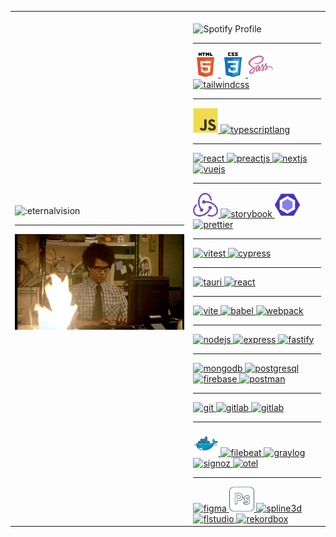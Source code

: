 <div align="center">
  <table>
    <tr>
      <td valign="middle">
        <img
          src="https://count.getloli.com/get/@:eternalvision"
          alt=":eternalvision" />
        <hr/>
        <img src="./fire.gif" />
      </td>
      <td valign="top">
      </br>
        <img
          src="https://spotify-github-profile.kittinanx.com/api/view?uid=31csja3bnd7oq3igyhi5xauxdceu&cover_image=true&theme=default&show_offline=true&background_color=121212&interchange=false&bar_color=53b14f&bar_color_cover=false"
          alt="Spotify Profile" />
        <hr/>
        <a href="https://www.w3.org/html/" target="_blank" rel="noreferrer">
          <img
            src="https://raw.githubusercontent.com/devicons/devicon/master/icons/html5/html5-original-wordmark.svg"
            alt="html5"
            width="40"
            height="40" />
        </a>
        <a href="https://www.w3schools.com/css/" target="_blank" rel="noreferrer">
          <img
            src="https://raw.githubusercontent.com/devicons/devicon/master/icons/css3/css3-original-wordmark.svg"
            alt="css3"
            width="40"
            height="40" />
        </a>
        <a href="https://sass-lang.com" target="_blank" rel="noreferrer">
          <img
            src="https://raw.githubusercontent.com/devicons/devicon/master/icons/sass/sass-original.svg"
            alt="sass"
            width="40"
            height="40" />
        </a>
        <a href="https://tailwindcss.com/" target="_blank" rel="noreferrer">
          <img
            src="https://tailwindcss.com/favicons/apple-touch-icon.png"
            alt="tailwindcss"
            width="50"
            height="40" />
        </a>
        <hr/>
        <a
          href="https://developer.mozilla.org/en-US/docs/Web/JavaScript"
          target="_blank"
          rel="noreferrer">
          <img
            src="https://raw.githubusercontent.com/devicons/devicon/master/icons/javascript/javascript-original.svg"
            alt="javascript"
            width="40"
            height="40" />
        </a>
        <a href="https://www.typescriptlang.org/" target="_blank" rel="noreferrer">
          <img
            src="https://www.typescriptlang.org/favicon.ico"
            alt="typescriptlang"
            width="40"
            height="40" />
        </a>
        <hr/>
        <a href="https://react.dev/" target="_blank" rel="noreferrer">
          <img
            src="https://react.dev/favicon.ico"
            alt="react"
            width="40"
            height="40" />
        </a>
        <a href="https://preactjs.com/" target="_blank" rel="noreferrer">
          <img
            src="https://preactjs.com/favicon.ico"
            alt="preactjs"
            width="40"
            height="40" />
        </a>
        <a href="https://nextjs.org/" target="_blank" rel="noreferrer">
          <img
            src="https://nextjs.org/favicon.ico"
            alt="nextjs"
            width="40"
            height="40" />
        </a>
        <a href="https://vuejs.org/" target="_blank" rel="noreferrer">
          <img
            src="https://vuejs.org/logo.svg"
            alt="vuejs"
            width="40"
            height="40" />
        </a>
        <hr/>
        <a href="https://redux.js.org/" target="_blank" rel="noreferrer">
          <img
            src="https://raw.githubusercontent.com/devicons/devicon/master/icons/redux/redux-original.svg"
            alt="redux"
            width="40"
            height="40" />
        </a>
        <a href="https://storybook.js.org/" target="_blank" rel="noreferrer">
          <img
            src="https://storybook.js.org/icon.svg"
            alt="storybook"
            width="40"
            height="40" />
        </a>
        <a href="https://eslint.org/" target="_blank" rel="noreferrer">
          <img
            src="https://raw.githubusercontent.com/devicons/devicon/master/icons/eslint/eslint-original.svg"
            alt="eslint"
            width="40"
            height="40" />
        </a>
        <a href="https://prettier.io/" target="_blank" rel="noreferrer">
          <img
            src="https://prettier.io/icon.png"
            alt="prettier"
            width="40"
            height="40" />
        </a>
        <hr/>
        <a href="https://vitest.dev/" target="_blank" rel="noreferrer">
          <img
            src="https://vitest.dev/logo.svg"
            alt="vitest"
            width="40"
            height="40" />
        </a>
        <a href="https://www.cypress.io/" target="_blank" rel="noreferrer">
          <img
            src="https://www.cypress.io/favicon.ico"
            alt="cypress"
            width="40"
            height="40" />
        </a>
        <hr/>
        <a href="https://tauri.app/" target="_blank" rel="noreferrer">
          <img
            src="https://tauri.app/favicon.svg"
            alt="tauri"
            width="40"
            height="40" />
        </a>
        <a href="https://www.electronjs.org/" target="_blank" rel="noreferrer">
          <img
            src="https://www.electronjs.org/assets/img/favicon.ico"
            alt="react"
            width="40"
            height="40" />
        </a>
        <hr/>
        <a href="https://vite.dev/" target="_blank" rel="noreferrer">
          <img
            src="https://vite.dev/logo.svg"
            alt="vite"
            width="40"
            height="40" />
        </a>
        <a href="https://babeljs.io/" target="_blank" rel="noreferrer">
          <img
            src="https://babeljs.io/img/favicon.png"
            alt="babel"
            width="40"
            height="40" />
        </a>
        <a href="https://webpack.js.org/" target="_blank" rel="noreferrer">
          <img
            src="https://webpack.js.org/icon_150x150.png"
            alt="webpack"
            width="40"
            height="40" />
        </a>
        <hr/>
        <a href="https://nodejs.org" target="_blank" rel="noreferrer">
          <img
            src="https://nodejs.org/static/images/favicons/favicon.png"
            alt="nodejs"
            width="40"
            height="40" />
        </a>
        <a href="https://expressjs.com/" target="_blank" rel="noreferrer">
          <img
            src="https://expressjs.com/images/favicon.png"
            alt="express"
            width="40"
            height="40" />
        </a>
        <a href="https://fastify.dev/" target="_blank" rel="noreferrer">
          <img
            src="https://fastify.io/img/logos/fastify-black.svg"
            alt="fastify"
            width="80"
            height="40" />
        </a>
        <hr/>
        <a href="https://www.mongodb.com/" target="_blank" rel="noreferrer">
          <img
            src="https://www.mongodb.com/assets/images/global/favicon.ico"
            alt="mongodb"
            width="40"
            height="40" />
        </a>
        <a href="https://www.postgresql.org/">
          <img
            src="https://www.postgresql.org/favicon.ico"
            width="40"
            height="40"
            alt="postgresql" />
        </a>
        <a href="https://firebase.google.com/" target="_blank" rel="noreferrer">
          <img
            src="https://www.vectorlogo.zone/logos/firebase/firebase-icon.svg"
            alt="firebase"
            width="40"
            height="40" />
        </a>
        <a href="https://postman.com" target="_blank" rel="noreferrer">
          <img
            src="https://voyager.postman.com/logo/postman-logo-icon-orange.svg"
            alt="postman"
            width="40"
            height="40" />
        </a>
        <hr/>
        <a href="https://git-scm.com/" target="_blank" rel="noreferrer">
          <img
            src="https://www.vectorlogo.zone/logos/git-scm/git-scm-icon.svg"
            alt="git"
            width="40"
            height="40" />
        </a>
        <a href="https://github.com/" target="_blank" rel="noreferrer">
          <img
            src="https://github.githubassets.com/favicons/favicon-dark.svg"
            alt="gitlab"
            width="40"
            height="40" />
        </a>
        <a href="https://about.gitlab.com/" target="_blank" rel="noreferrer">
          <img
            src="https://about.gitlab.com/images/ico/favicon.ico"
            alt="gitlab"
            width="40"
            height="40" />
        </a>
        <hr/>
         <a href="https://www.docker.com/" target="_blank" rel="noreferrer">
          <img
            src="https://raw.githubusercontent.com/devicons/devicon/master/icons/docker/docker-original.svg"
            alt="docker"
            width="40"
            height="40" />
        </a>
        <a href="https://www.elastic.co/beats/filebeat" target="_blank" rel="noreferrer">
          <img
            src="https://www.elastic.co/favicon.ico"
            alt="filebeat"
            width="40"
            height="40" />
        </a>
        <a href="https://graylog.org/" target="_blank" rel="noreferrer">
          <img
            src="https://graylog.org/wp-content/uploads/2024/04/Graylog_Logo_2024_icon_blueblack-01.png"
            alt="graylog"
            width="40"
            height="40" />
        </a>
        <a href="https://signoz.io/" target="_blank" rel="noreferrer">
          <img
            src="https://signoz.io/img/SigNozLogo-orange.svg"
            alt="signoz"
            width="40"
            height="40" />
        </a>
        <a href="https://opentelemetry.io/" target="_blank" rel="noreferrer">
          <img
            src="https://opentelemetry.io/favicons/favicon.ico"
            alt="otel"
            width="40"
            height="40" />
        </a>
        <hr/>
        <a href="https://www.figma.com/" target="_blank" rel="noreferrer">
          <img
            src="https://www.vectorlogo.zone/logos/figma/figma-icon.svg"
            alt="figma"
            width="40"
            height="40" />
        </a>
        <a href="https://www.adobe.com/cz/products/photoshop.html" target="_blank" rel="noreferrer">
          <img
            src="https://raw.githubusercontent.com/devicons/devicon/master/icons/photoshop/photoshop-line.svg"
            alt="photoshop"
            width="40"
            height="40" />
        </a>
        <a href="https://spline.design/" target="_blank" rel="noreferrer">
          <img
            src="https://spline.design/images/icon_favicon32x32.png"
            alt="spline3d"
            width="40"
            height="40" />
        </a>
        <a href="https://www.image-line.com/fl-studio/" target="_blank" rel="noreferrer">
          <img
            src="https://www.image-line.com/favicon.ico"
            alt="flstudio"
            width="40"
            height="40" />
        </a>
        <a href="https://rekordbox.com/en/" target="_blank" rel="noreferrer">
          <img
            src="https://cdn.rekordbox.com/home-2022/v10/img/2022/common/meta/favicon.ico"
            alt="rekordbox"
            width="40"
            height="40" />
        </a>
      </td>
    </tr>
  </table>
</div>
